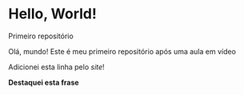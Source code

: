 # Hello, World!
 Primeiro repositório

Olá, mundo! Este é meu primeiro repositório após uma aula em vídeo

Adicionei esta linha pelo *site*!

**Destaquei esta frase**
